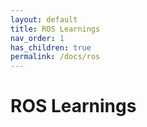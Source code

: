 ```yaml
---
layout: default
title: ROS Learnings
nav_order: 1
has_children: true
permalink: /docs/ros
---
```


# ROS Learnings